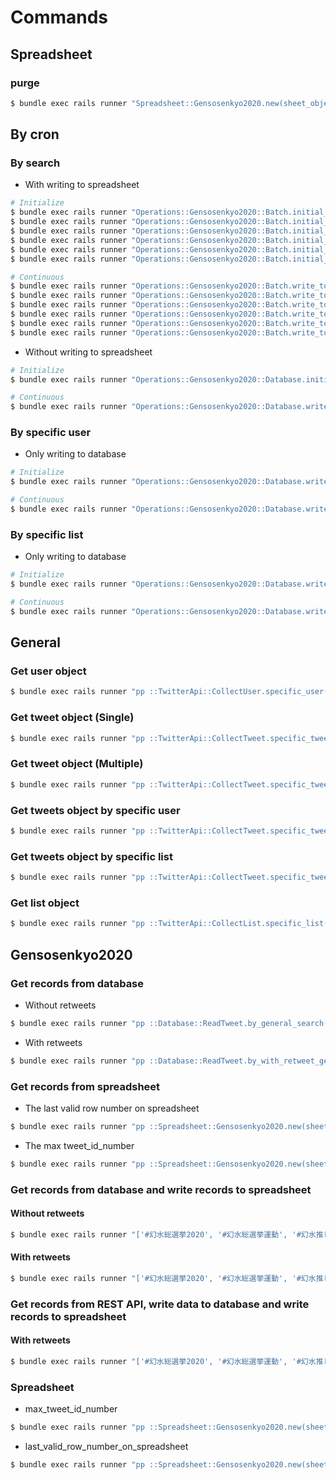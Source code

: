 # Commands

## Spreadsheet

### purge

```sh
$ bundle exec rails runner "Spreadsheet::Gensosenkyo2020.new(sheet_object_key: ENV['GENSOSENKYO_2020_PRODUCTION_SPREADSHEET_ID'], worksheet_title: '#幻水推し台詞').purge_data;"
```

## By cron

### By search

- With writing to spreadsheet

```sh
# Initialize
$ bundle exec rails runner "Operations::Gensosenkyo2020::Batch.initial_write_to_database_and_spreadsheet_by_search('#幻水総選挙2020', sheet_object_key: ENV['GENSOSENKYO_2020_PRODUCTION_SPREADSHEET_ID'], worksheet_title: '#幻水総選挙2020');"
$ bundle exec rails runner "Operations::Gensosenkyo2020::Batch.initial_write_to_database_and_spreadsheet_by_search('#幻水総選挙運動', sheet_object_key: ENV['GENSOSENKYO_2020_PRODUCTION_SPREADSHEET_ID'], worksheet_title: '#幻水総選挙運動');"
$ bundle exec rails runner "Operations::Gensosenkyo2020::Batch.initial_write_to_database_and_spreadsheet_by_search('#幻水推し台詞', sheet_object_key: ENV['GENSOSENKYO_2020_PRODUCTION_SPREADSHEET_ID'], worksheet_title: '#幻水推し台詞');"
$ bundle exec rails runner "Operations::Gensosenkyo2020::Batch.initial_write_to_database_and_spreadsheet_by_search('#幻水総選挙2020_主催より', sheet_object_key: ENV['GENSOSENKYO_2020_PRODUCTION_SPREADSHEET_ID'], worksheet_title: '#幻水総選挙2020_主催より');"
$ bundle exec rails runner "Operations::Gensosenkyo2020::Batch.initial_write_to_database_and_spreadsheet_by_search('#ラジオ目安箱2020おかわり', sheet_object_key: ENV['GENSOSENKYO_2020_PRODUCTION_SPREADSHEET_ID'], worksheet_title: '#ラジオ目安箱2020おかわり');"
$ bundle exec rails runner "Operations::Gensosenkyo2020::Batch.initial_write_to_database_and_spreadsheet_by_search('#ラジオ目安箱2020', sheet_object_key: ENV['GENSOSENKYO_2020_PRODUCTION_SPREADSHEET_ID'], worksheet_title: '#ラジオ目安箱2020');"
```

```sh
# Continuous
$ bundle exec rails runner "Operations::Gensosenkyo2020::Batch.write_to_database_by_next_tweet_id_number_search_and_write_to_spreadsheet_by_db_next_tweet_id_number_search('#幻水総選挙2020', sheet_object_key: ENV['GENSOSENKYO_2020_PRODUCTION_SPREADSHEET_ID'], worksheet_title: '#幻水総選挙2020');"
$ bundle exec rails runner "Operations::Gensosenkyo2020::Batch.write_to_database_by_next_tweet_id_number_search_and_write_to_spreadsheet_by_db_next_tweet_id_number_search('#幻水総選挙運動', sheet_object_key: ENV['GENSOSENKYO_2020_PRODUCTION_SPREADSHEET_ID'], worksheet_title: '#幻水総選挙運動');"
$ bundle exec rails runner "Operations::Gensosenkyo2020::Batch.write_to_database_by_next_tweet_id_number_search_and_write_to_spreadsheet_by_db_next_tweet_id_number_search('#幻水推し台詞', sheet_object_key: ENV['GENSOSENKYO_2020_PRODUCTION_SPREADSHEET_ID'], worksheet_title: '#幻水推し台詞');"
$ bundle exec rails runner "Operations::Gensosenkyo2020::Batch.write_to_database_by_next_tweet_id_number_search_and_write_to_spreadsheet_by_db_next_tweet_id_number_search('#幻水総選挙2020_主催より', sheet_object_key: ENV['GENSOSENKYO_2020_PRODUCTION_SPREADSHEET_ID'], worksheet_title: '#幻水総選挙2020_主催より');"
$ bundle exec rails runner "Operations::Gensosenkyo2020::Batch.write_to_database_by_next_tweet_id_number_search_and_write_to_spreadsheet_by_db_next_tweet_id_number_search('#ラジオ目安箱2020おかわり', sheet_object_key: ENV['GENSOSENKYO_2020_PRODUCTION_SPREADSHEET_ID'], worksheet_title: '#ラジオ目安箱2020おかわり');"
$ bundle exec rails runner "Operations::Gensosenkyo2020::Batch.write_to_database_by_next_tweet_id_number_search_and_write_to_spreadsheet_by_db_next_tweet_id_number_search('#ラジオ目安箱2020', sheet_object_key: ENV['GENSOSENKYO_2020_PRODUCTION_SPREADSHEET_ID'], worksheet_title: '#ラジオ目安箱2020');"
```

- Without writing to spreadsheet

```sh
# Initialize
$ bundle exec rails runner "Operations::Gensosenkyo2020::Database.initial_write_by_search(search_query)
```

```sh
# Continuous
$ bundle exec rails runner "Operations::Gensosenkyo2020::Database.write_by_next_tweet_id_number_search(search_query)
```

### By specific user
- Only writing to database

```sh
# Initialize
$ bundle exec rails runner "Operations::Gensosenkyo2020::Database.write_by_specific_user_tweet(user_identify)
```

```sh
# Continuous
$ bundle exec rails runner "Operations::Gensosenkyo2020::Database.write_next_tweet_by_specific_user_tweet(user_identify)
```

### By specific list
- Only writing to database

```sh
# Initialize
$ bundle exec rails runner "Operations::Gensosenkyo2020::Database.write_by_list(list_identify)
```

```sh
# Continuous
$ bundle exec rails runner "Operations::Gensosenkyo2020::Database.write_next_tweet_by_list(list_identify)
```

## General

### Get user object

```sh
$ bundle exec rails runner "pp ::TwitterApi::CollectUser.specific_user('genso573')"
```

### Get tweet object (Single)

```sh
$ bundle exec rails runner "pp ::TwitterApi::CollectTweet.specific_tweets_by_tweet_id_number(303393978697535489)"
```

### Get tweet object (Multiple)

```sh
$ bundle exec rails runner "pp ::TwitterApi::CollectTweet.specific_tweets_by_tweet_id_numbers([303393978697535489, 1256884941989703682])"
```

### Get tweets object by specific user

```sh
$ bundle exec rails runner "pp ::TwitterApi::CollectTweet.specific_tweets_by_user(::TwitterApi::CollectUser.specific_user('genso573'))"
```

### Get tweets object by specific list

```sh
$ bundle exec rails runner "pp ::TwitterApi::CollectTweet.specific_tweets_by_list(719421755110993920)"
```

### Get list object

```sh
$ bundle exec rails runner "pp ::TwitterApi::CollectList.specific_list(55570485)"
```

## Gensosenkyo2020

### Get records from database
- Without retweets

```sh
$ bundle exec rails runner "pp ::Database::ReadTweet.by_general_search('#幻水総選挙2020').size; 0;"
```

- With retweets

```sh
$ bundle exec rails runner "pp ::Database::ReadTweet.by_with_retweet_general_search('#幻水総選挙2020').size; 0;"
```

### Get records from spreadsheet
- The last valid row number on spreadsheet

```sh
$ bundle exec rails runner "pp ::Spreadsheet::Gensosenkyo2020.new(sheet_object_key: ENV['GENSOSENKYO_2020_DEVELOPMENT_SPREADSHEET_ID'], worksheet_title: '#幻水総選挙2020').last_valid_row_number_on_spreadsheet; 0;"
```

- The max tweet_id_number

```sh
$ bundle exec rails runner "pp ::Spreadsheet::Gensosenkyo2020.new(sheet_object_key: ENV['GENSOSENKYO_2020_DEVELOPMENT_SPREADSHEET_ID'], worksheet_title: '#幻水総選挙2020').max_tweet_id_number; 0;"
```

### Get records from database and write records to spreadsheet
#### Without retweets

```sh
$ bundle exec rails runner "['#幻水総選挙2020', '#幻水総選挙運動', '#幻水推し台詞', '#幻水総選挙2020_主催より', '#ラジオ目安箱2020おかわり', '#ラジオ目安箱2020'].each {|q| ::Operations::Gensosenkyo2020::Batch.initial_write_to_spreadsheet_by_search(q, sheet_object_key: ENV['GENSOSENKYO_2020_DEVELOPMENT_SPREADSHEET_ID'], worksheet_title: q) }"
```

#### With retweets

```sh
$ bundle exec rails runner "['#幻水総選挙2020', '#幻水総選挙運動', '#幻水推し台詞', '#幻水総選挙2020_主催より', '#ラジオ目安箱2020おかわり', '#ラジオ目安箱2020'].each {|q| ::Operations::Gensosenkyo2020::Batch.initial_write_to_spreadsheet_with_retweets_by_search(q, sheet_object_key: ENV['GENSOSENKYO_2020_DEVELOPMENT_SPREADSHEET_ID'], worksheet_title: q) }"
```

### Get records from REST API, write data to database and write records to spreadsheet

#### With retweets

```sh
$ bundle exec rails runner "['#幻水総選挙2020', '#幻水総選挙運動', '#幻水推し台詞', '#幻水総選挙2020_主催より', '#ラジオ目安箱2020おかわり', '#ラジオ目安箱2020'].each {|q| ::Operations::Gensosenkyo2020::Batch.initial_write_to_database_and_spreadsheet_by_search(q, sheet_object_key: ENV['GENSOSENKYO_2020_DEVELOPMENT_SPREADSHEET_ID'], worksheet_title: q) }"
```

### Spreadsheet
- max_tweet_id_number

```sh
$ bundle exec rails runner "pp ::Spreadsheet::Gensosenkyo2020.new(sheet_object_key: ENV['GENSOSENKYO_2020_DEVELOPMENT_SPREADSHEET_ID'], worksheet_title: '#幻水総選挙2020').max_tweet_id_number; 0;"
```

- last_valid_row_number_on_spreadsheet

```sh
$ bundle exec rails runner "pp ::Spreadsheet::Gensosenkyo2020.new(sheet_object_key: ENV['GENSOSENKYO_2020_DEVELOPMENT_SPREADSHEET_ID'], worksheet_title: '#幻水総選挙2020').last_valid_row_number_on_spreadsheet; 0;"
```
